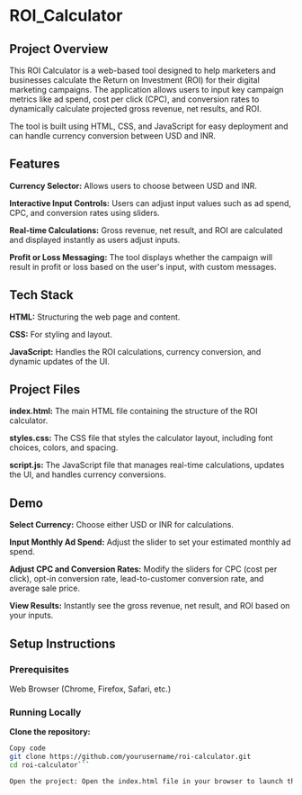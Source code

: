 # ROI_Calculator

## Project Overview
This ROI Calculator is a web-based tool designed to help marketers and businesses calculate the Return on Investment (ROI) for their digital marketing campaigns. The application allows users to input key campaign metrics like ad spend, cost per click (CPC), and conversion rates to dynamically calculate projected gross revenue, net results, and ROI.

The tool is built using HTML, CSS, and JavaScript for easy deployment and can handle currency conversion between USD and INR.

## Features
**Currency Selector:** Allows users to choose between USD and INR.

**Interactive Input Controls:** Users can adjust input values such as ad spend, CPC, and conversion rates using sliders.

**Real-time Calculations:** Gross revenue, net result, and ROI are calculated and displayed instantly as users adjust inputs.

**Profit or Loss Messaging:** The tool displays whether the campaign will result in profit or loss based on the user's input, with custom messages.

## Tech Stack
**HTML:** Structuring the web page and content.

**CSS:** For styling and layout.

**JavaScript:** Handles the ROI calculations, currency conversion, and dynamic updates of the UI.

## Project Files
**index.html:** The main HTML file containing the structure of the ROI calculator.

**styles.css:** The CSS file that styles the calculator layout, including font choices, colors, and spacing.

**script.js:** The JavaScript file that manages real-time calculations, updates the UI, and handles currency conversions.

## Demo
**Select Currency:** Choose either USD or INR for calculations.

**Input Monthly Ad Spend:** Adjust the slider to set your estimated monthly ad spend.

**Adjust CPC and Conversion Rates:** Modify the sliders for CPC (cost per click), opt-in conversion rate, lead-to-customer conversion rate, and average sale price.

**View Results:** Instantly see the gross revenue, net result, and ROI based on your inputs.

## Setup Instructions
### Prerequisites
Web Browser (Chrome, Firefox, Safari, etc.)

### Running Locally
**Clone the repository:**

```bash
Copy code
git clone https://github.com/yourusername/roi-calculator.git
cd roi-calculator```

Open the project: Open the index.html file in your browser to launch the ROI Calculator.

